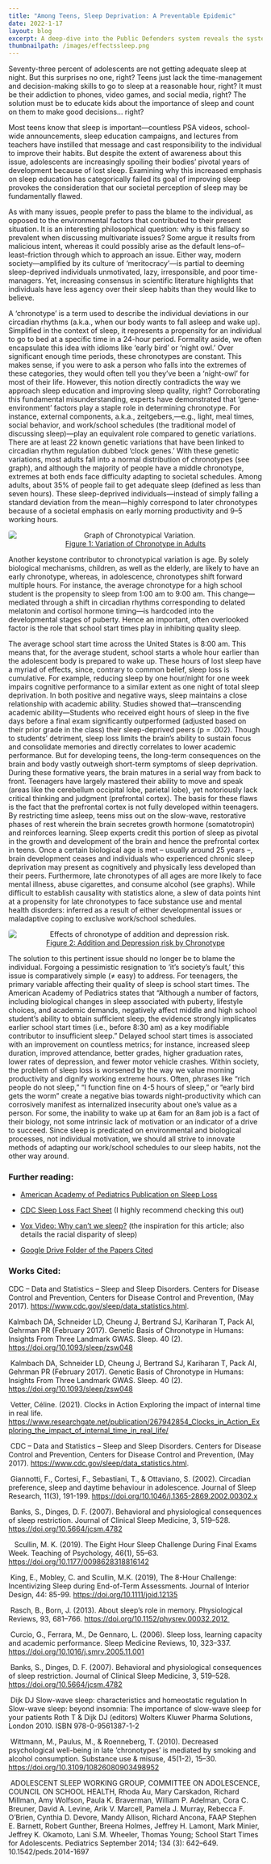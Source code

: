 ```yaml
---
title: "Among Teens, Sleep Deprivation: A Preventable Epidemic"
date: 2022-1-17
layout: blog
excerpt: A deep-dive into the Public Defenders system reveals the systemic factors contributing to inequalities on socioeconomic lines. Completed as the final project for Constitutional Law.
thumbnailpath: /images/effectssleep.png
---
```

Seventy-three percent of adolescents are not getting adequate sleep at night. But this surprises no one, right? Teens just lack the time-management and decision-making skills to go to sleep at a reasonable hour, right? It must be their addiction to phones, video games, and social media, right? The solution must be to educate kids about the importance of sleep and count on them to make good decisions… right?

Most teens know that sleep is important—countless PSA videos, school-wide announcements, sleep education campaigns, and lectures from teachers have instilled that message and cast responsibility to the individual to improve their habits. But despite the extent of awareness about this issue, adolescents are increasingly spoiling their bodies’ pivotal years of development because of lost sleep. Examining why this increased emphasis on sleep education has categorically failed its goal of improving sleep provokes the consideration that our societal perception of sleep may be fundamentally flawed.

As with many issues, people prefer to pass the blame to the individual, as opposed to the environmental factors that contributed to their present situation. It is an interesting philosophical question: why is this fallacy so prevalent when discussing multivariate issues? Some argue it results from malicious intent, whereas it could possibly arise as the default lens–of–least–friction through which to approach an issue. Either way, modern society—amplified by its culture of ‘meritocracy’—is partial to deeming sleep-deprived individuals unmotivated, lazy, irresponsible, and poor time-managers. Yet, increasing consensus in scientific literature highlights that individuals have less agency over their sleep habits than they would like to believe. 

A ‘chronotype’ is a term used to describe the individual deviations in our circadian rhythms (a.k.a., when our body wants to fall asleep and wake up). Simplified in the context of sleep, it represents a propensity for an individual to go to bed at a specific time in a 24-hour period. Formality aside, we often encapsulate this idea with idioms like ‘early bird’ or ‘night owl.’ Over significant enough time periods, these chronotypes are constant. This makes sense, if you were to ask a person who falls into the extremes of these categories, they would often tell you they’ve been a ‘night-owl’ for most of their life. However, this notion directly contradicts the way we approach sleep education and improving sleep quality, right?  Corroborating this fundamental misunderstanding, experts have demonstrated that ‘gene-environment’ factors play a staple role in determining chronotype. For instance, external components, a.k.a., zeitgebers,—e.g., light, meal times, social behavior, and work/school schedules (the traditional model of discussing sleep)—play an equivalent role compared to genetic variations. There are at least 22 known genetic variations that have been linked to circadian rhythm regulation dubbed ‘clock genes.’ With these genetic variations, most adults fall into a normal distribution of chronotypes (see graph), and although the majority of people have a middle chronotype, extremes at both ends face difficulty adapting to societal schedules. Among adults, about 35% of people fail to get adequate sleep (defined as less than seven hours). These sleep-deprived individuals—instead of simply falling a standard deviation from the mean—highly correspond to later chronotypes because of a societal emphasis on early morning productivity and 9–5 working hours.

<div style="display:flex;flex-direction:column;justify-content:center;text-align:center;">
  <img src="/images/chronotype.png" alt="Graph of Chronotypical Variation." style="border-radius:0.25rem;" />
    <span style="text-decoration:underline;">Figure 1: Variation of Chronotype in Adults</span>
</div>

Another keystone contributor to chronotypical variation is age. By solely biological mechanisms, children, as well as the elderly, are likely to have an early chronotype, whereas, in adolescence, chronotypes shift forward multiple hours. For instance, the average chronotype for a high school student is the propensity to sleep from 1:00 am to 9:00 am. This change—mediated through a shift in circadian rhythms corresponding to delated melatonin and cortisol hormone timing—is hardcoded into the developmental stages of puberty. Hence an important, often overlooked factor is the role that school start times play in inhibiting quality sleep. 

The average school start time across the United States is 8:00 am. This means that, for the average student, school starts a whole hour earlier than the adolescent body is prepared to wake up. These hours of lost sleep have a myriad of effects, since, contrary to common belief, sleep loss is cumulative. For example, reducing sleep by one hour/night for one week impairs cognitive performance to a similar extent as one night of total sleep deprivation. In both positive and negative ways, sleep maintains a close relationship with academic ability. Studies showed that—transcending academic ability—Students who received eight hours of sleep in the five days before a final exam significantly outperformed (adjusted based on their prior grade in the class) their sleep-deprived peers (p = .002). Though to students’ detriment, sleep loss limits the brain’s ability to sustain focus and consolidate memories and directly correlates to lower academic performance. But for developing teens, the long-term consequences on the brain and body vastly outweigh short-term symptoms of sleep deprivation. During these formative years, the brain matures in a serial way from back to front. Teenagers have largely mastered their ability to move and speak (areas like the cerebellum occipital lobe, parietal lobe), yet notoriously lack critical thinking and judgment (prefrontal cortex). The basis for these flaws is the fact that the prefrontal cortex is not fully developed within teenagers. By restricting time asleep, teens miss out on the slow-wave, restorative phases of rest wherein the brain secretes growth hormone (somatotropin) and reinforces learning. Sleep experts credit this portion of sleep as pivotal in the growth and development of the brain and hence the prefrontal cortex in teens. Once a certain biological age is met – usually around 25 years –, brain development ceases and individuals who experienced chronic sleep deprivation may present as cognitively and physically less developed than their peers. Furthermore, late chronotypes of all ages are more likely to face mental illness, abuse cigarettes, and consume alcohol (see graphs). While difficult to establish causality with statistics alone, a slew of data points hint at a propensity for late chronotypes to face substance use and mental health disorders: inferred as a result of either developmental issues or maladaptive coping to exclusive work/school schedules.

<div style="display:flex;flex-direction:column;justify-content:center;text-align:center;">
  <img src="/images/effectssleep.png" alt="Effects of chronotype of addition and depression risk." style="border-radius:0.25rem;" />
  <span style="text-decoration:underline;">Figure 2: Addition and Depression risk by Chronotype</span>
</div>

The solution to this pertinent issue should no longer be to blame the individual.  Forgoing a pessimistic resignation to ‘it’s society’s fault,’ this issue is comparatively simple (≠ easy) to address. For teenagers, the primary variable affecting their quality of sleep is school start times. The American Academy of Pediatrics states that “Although a number of factors, including biological changes in sleep associated with puberty, lifestyle choices, and academic demands, negatively affect middle and high school student’s ability to obtain sufficient sleep, the evidence strongly implicates earlier school start times (i.e., before 8:30 am) as a key modifiable contributor to insufficient sleep.” Delayed school start times is associated with an improvement on countless metrics; for instance, increased sleep duration, improved attendance, better grades, higher graduation rates, lower rates of depression, and fewer motor vehicle crashes. Within society, the problem of sleep loss is worsened by the way we value morning productivity and dignify working extreme hours. Often, phrases like “rich people do not sleep,” “I function fine on 4-5 hours of sleep,” or “early bird gets the worm” create a negative bias towards night-productivity which can corrosively manifest as internalized insecurity about one’s value as a person. For some, the inability to wake up at 6am for an 8am job is a fact of their biology, not some intrinsic lack of motivation or an indicator of a drive to succeed. Since sleep is predicated on environmental and biological processes, not individual motivation, we should all strive to innovate methods of adapting our work/school schedules to our sleep habits, not the other way around.

### Further reading:

- <a href="https://publications.aap.org/pediatrics/article/134/3/642/74175/School-Start-Times-for-Adolescents">American Academy of Pediatrics Publication on Sleep Loss</a>

- <a href="https://www.cdc.gov/sleep/data_statistics.html">CDC Sleep Loss Fact Sheet</a> (I highly recommend checking this out)

- <a href="https://youtu.be/1otF0N6surM">Vox Video: Why can’t we sleep?</a> (the inspiration for this article; also details the racial disparity of sleep)

- <a href="https://drive.google.com/drive/folders/1MXq4PZ1_6OpPN2HMXH6OMys4zgWrVOD3?usp=sharing">Google Drive Folder of the Papers Cited</a>

### Works Cited:

CDC – Data and Statistics – Sleep and Sleep Disorders. Centers for Disease Control and Prevention, Centers for Disease Control and Prevention, (May 2017). https://www.cdc.gov/sleep/data_statistics.html.

Kalmbach DA, Schneider LD, Cheung J, Bertrand SJ, Kariharan T, Pack AI, Gehrman PR (February 2017). Genetic Basis of Chronotype in Humans: Insights From Three Landmark GWAS. Sleep. 40 (2). https://doi.org/10.1093/sleep/zsw048

 Kalmbach DA, Schneider LD, Cheung J, Bertrand SJ, Kariharan T, Pack AI, Gehrman PR (February 2017). Genetic Basis of Chronotype in Humans: Insights From Three Landmark GWAS. Sleep. 40 (2). https://doi.org/10.1093/sleep/zsw048

 Vetter, Céline. (2021). Clocks in Action Exploring the impact of internal time in real life. https://www.researchgate.net/publication/267942854_Clocks_in_Action_Exploring_the_impact_of_internal_time_in_real_life/

 CDC – Data and Statistics – Sleep and Sleep Disorders. Centers for Disease Control and Prevention, Centers for Disease Control and Prevention, (May 2017). https://www.cdc.gov/sleep/data_statistics.html.

 Giannotti, F., Cortesi, F., Sebastiani, T., & Ottaviano, S. (2002). Circadian preference, sleep and daytime behaviour in adolescence. Journal of Sleep Research, 11(3), 191-199. https://doi.org/10.1046/j.1365-2869.2002.00302.x

 Banks, S., Dinges, D. F. (2007). Behavioral and physiological consequences of sleep restriction. Journal of Clinical Sleep Medicine, 3, 519–528. https://doi.org/10.5664/jcsm.4782

   Scullin, M. K. (2019). The Eight Hour Sleep Challenge During Final Exams Week. Teaching of Psychology, 46(1), 55–63. https://doi.org/10.1177/0098628318816142

 King, E., Mobley, C. and Scullin, M.K. (2019), The 8-Hour Challenge: Incentivizing Sleep during End-of-Term Assessments. Journal of Interior Design, 44: 85-99. https://doi.org/10.1111/joid.12135

 Rasch, B., Born, J. (2013). About sleep’s role in memory. Physiological Reviews, 93, 681–766. https://doi.org/10.1152/physrev.00032.2012 

 Curcio, G., Ferrara, M., De Gennaro, L. (2006). Sleep loss, learning capacity and academic performance. Sleep Medicine Reviews, 10, 323–337. https://doi.org/10.1016/j.smrv.2005.11.001

 Banks, S., Dinges, D. F. (2007). Behavioral and physiological consequences of sleep restriction. Journal of Clinical Sleep Medicine, 3, 519–528. https://doi.org/10.5664/jcsm.4782

 Dijk DJ Slow-wave sleep: characteristics and homeostatic regulation In Slow-wave sleep: beyond insomnia: The importance of slow-wave sleep for your patients Roth T & Dijk DJ (editors) Wolters Kluwer Pharma Solutions, London 2010. ISBN 978-0-9561387-1-2

 Wittmann, M., Paulus, M., & Roenneberg, T. (2010). Decreased psychological well-being in late ‘chronotypes’ is mediated by smoking and alcohol consumption. Substance use & misuse, 45(1-2), 15–30. https://doi.org/10.3109/10826080903498952

 ADOLESCENT SLEEP WORKING GROUP, COMMITTEE ON ADOLESCENCE, COUNCIL ON SCHOOL HEALTH, Rhoda Au, Mary Carskadon, Richard Millman, Amy Wolfson, Paula K. Braverman, William P. Adelman, Cora C. Breuner, David A. Levine, Arik V. Marcell, Pamela J. Murray, Rebecca F. O’Brien, Cynthia D. Devore, Mandy Allison, Richard Ancona, FAAP Stephen E. Barnett, Robert Gunther, Breena Holmes, Jeffrey H. Lamont, Mark Minier, Jeffrey K. Okamoto, Lani S.M. Wheeler, Thomas Young; School Start Times for Adolescents. Pediatrics September 2014; 134 (3): 642–649. 10.1542/peds.2014-1697
